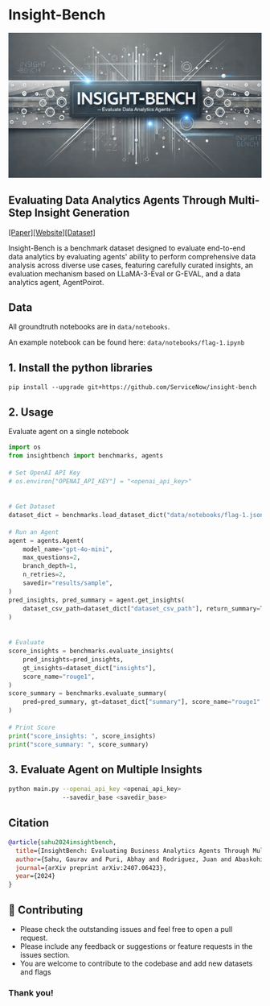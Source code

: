 # Insight-Bench

![Banner](data/banner.jpg)

## Evaluating Data Analytics Agents Through Multi-Step Insight Generation
[[Paper]](https://insightbench.github.io/)[[Website]](https://insightbench.github.io/)[[Dataset]](https://huggingface.co/datasets/ServiceNow/insight_bench)


Insight-Bench is a benchmark dataset designed to evaluate end-to-end data analytics by evaluating agents' ability to perform comprehensive data analysis across diverse use cases, featuring carefully curated insights, an evaluation mechanism based on LLaMA-3-Eval or G-EVAL, and a data analytics agent, AgentPoirot.

## Data

All groundtruth notebooks are in `data/notebooks`. 

An example notebook can be found here: `data/notebooks/flag-1.ipynb`

## 1. Install the python libraries

```
pip install --upgrade git+https://github.com/ServiceNow/insight-bench
```

## 2. Usage

Evaluate agent on a single notebook

```python
import os
from insightbench import benchmarks, agents

# Set OpenAI API Key
# os.environ["OPENAI_API_KEY"] = "<openai_api_key>"


# Get Dataset
dataset_dict = benchmarks.load_dataset_dict("data/notebooks/flag-1.json")

# Run an Agent
agent = agents.Agent(
    model_name="gpt-4o-mini",
    max_questions=2,
    branch_depth=1,
    n_retries=2,
    savedir="results/sample",
)
pred_insights, pred_summary = agent.get_insights(
    dataset_csv_path=dataset_dict["dataset_csv_path"], return_summary=True
)


# Evaluate
score_insights = benchmarks.evaluate_insights(
    pred_insights=pred_insights,
    gt_insights=dataset_dict["insights"],
    score_name="rouge1",
)
score_summary = benchmarks.evaluate_summary(
    pred=pred_summary, gt=dataset_dict["summary"], score_name="rouge1"
)

# Print Score
print("score_insights: ", score_insights)
print("score_summary: ", score_summary)
```

## 3. Evaluate Agent on Multiple Insights

```bash
python main.py --openai_api_key <openai_api_key>
               --savedir_base <savedir_base>
```


## Citation

```bibtex
@article{sahu2024insightbench,
  title={InsightBench: Evaluating Business Analytics Agents Through Multi-Step Insight Generation},
  author={Sahu, Gaurav and Puri, Abhay and Rodriguez, Juan and Abaskohi, Amirhossein and Chegini, Mohammad and Drouin, Alexandre and Taslakian, Perouz and Zantedeschi, Valentina and Lacoste, Alexandre and Vazquez, David and Chapados, Nicolas and Pal, Christopher and others},
  journal={arXiv preprint arXiv:2407.06423},
  year={2024}
}

```

## 🤝 Contributing
- Please check the outstanding issues and feel free to open a pull request.
- Please include any feedback or suggestions or feature requests in the issues section.
- You are welcome to contribute to the codebase and add new datasets and flags


### Thank you!